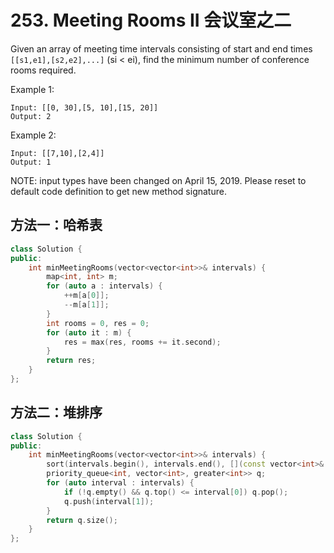 # 253. Meeting Rooms II 会议室之二

Given an array of meeting time intervals consisting of start and end times `[[s1,e1],[s2,e2],...]` (si < ei), find the minimum number of conference rooms required.

Example 1:

```
Input: [[0, 30],[5, 10],[15, 20]]
Output: 2
```

Example 2:

```
Input: [[7,10],[2,4]]
Output: 1
```

NOTE: input types have been changed on April 15, 2019. Please reset to default code definition to get new method signature.

## 方法一：哈希表

```C++
class Solution {
public:
    int minMeetingRooms(vector<vector<int>>& intervals) {
        map<int, int> m;
        for (auto a : intervals) {
            ++m[a[0]];
            --m[a[1]];
        }
        int rooms = 0, res = 0;
        for (auto it : m) {
            res = max(res, rooms += it.second);
        }
        return res;
    }
};
```



## 方法二：堆排序

```C++
class Solution {
public:
    int minMeetingRooms(vector<vector<int>>& intervals) {
        sort(intervals.begin(), intervals.end(), [](const vector<int>& a, const vector<int>& b){ return a[0] < b[0]; });
        priority_queue<int, vector<int>, greater<int>> q;
        for (auto interval : intervals) {
            if (!q.empty() && q.top() <= interval[0]) q.pop();
            q.push(interval[1]);
        }
        return q.size();
    }
};
```




